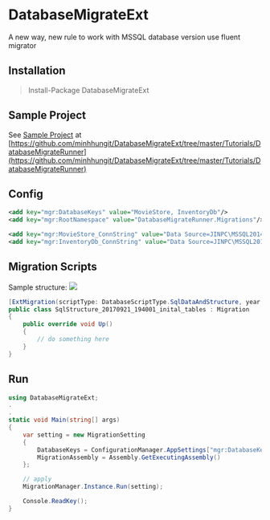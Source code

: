 # DatabaseMigrateExt
A new way, new rule to work with MSSQL database version use fluent migrator

## Installation
>Install-Package DatabaseMigrateExt

## Sample Project

See [Sample Project](https://github.com/minhhungit/DatabaseMigrateExt/tree/master/Tutorials/DatabaseMigrateRunner) at [https://github.com/minhhungit/DatabaseMigrateExt/tree/master/Tutorials/DatabaseMigrateRunner](https://github.com/minhhungit/DatabaseMigrateExt/tree/master/Tutorials/DatabaseMigrateRunner)

## Config
```xml
<add key="mgr:DatabaseKeys" value="MovieStore, InventoryDb"/>
<add key="mgr:RootNamespace" value="DatabaseMigrateRunner.Migrations"/>

<add key="mgr:MovieStore_ConnString" value="Data Source=JINPC\MSSQL2014;Initial Catalog=FirstDb;User ID=u;Password=p;Connection Timeout=6000;"/>
<add key="mgr:InventoryDb_ConnString" value="Data Source=JINPC\MSSQL2014;Initial Catalog=SecondDb;User ID=u;Password=p;Connection Timeout=6000;"/>
```

## Migration Scripts
Sample structure:
<img src="https://raw.githubusercontent.com/minhhungit/DatabaseMigrateExt/master/wiki/sample%20migration%20structure.png" />

```c#
[ExtMigration(scriptType: DatabaseScriptType.SqlDataAndStructure, year: 2017, month: 9, day: 21, hour: 19, minute: 40, second: 01)]
public class SqlStructure_20170921_194001_inital_tables : Migration
{
    public override void Up()
    {
        // do something here
    }
}
```

## Run
```c#
using DatabaseMigrateExt;
.
.
static void Main(string[] args)
{
    var setting = new MigrationSetting
    {
        DatabaseKeys = ConfigurationManager.AppSettings["mgr:DatabaseKeys"].Split(',').Select(p => p.Trim()).ToList(),
        MigrationAssembly = Assembly.GetExecutingAssembly()
    };

    // apply
    MigrationManager.Instance.Run(setting);

    Console.ReadKey();
}
```
